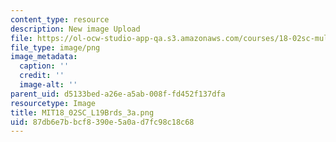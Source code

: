 ```yaml
---
content_type: resource
description: New image Upload
file: https://ol-ocw-studio-app-qa.s3.amazonaws.com/courses/18-02sc-multivariable-calculus-fall-2010/87db6e7bbcf8390e5a0ad7fc98c18c68_MIT18_02SC_L19Brds_3a.png
file_type: image/png
image_metadata:
  caption: ''
  credit: ''
  image-alt: ''
parent_uid: d5133bed-a26e-a5ab-008f-fd452f137dfa
resourcetype: Image
title: MIT18_02SC_L19Brds_3a.png
uid: 87db6e7b-bcf8-390e-5a0a-d7fc98c18c68
---
```

